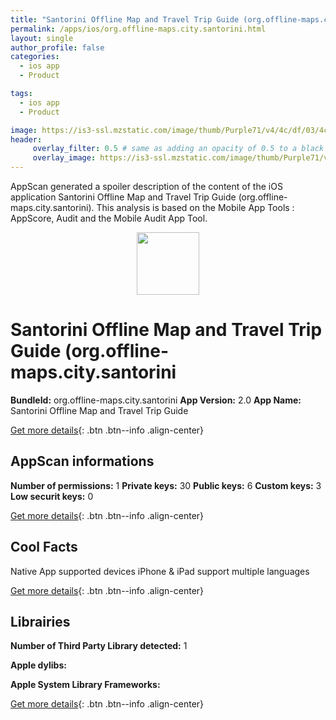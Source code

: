 ```yaml
---
title: "Santorini Offline Map and Travel Trip Guide (org.offline-maps.city.santorini)"
permalink: /apps/ios/org.offline-maps.city.santorini.html
layout: single
author_profile: false
categories: 
  - ios app 
  - Product 

tags: 
  - ios app 
  - Product 

image: https://is3-ssl.mzstatic.com/image/thumb/Purple71/v4/4c/df/03/4cdf037c-a5b9-f160-c328-cd08f9df28c3/pr_source.png/512x512bb.jpg
header: 
     overlay_filter: 0.5 # same as adding an opacity of 0.5 to a black background
     overlay_image: https://is3-ssl.mzstatic.com/image/thumb/Purple71/v4/4c/df/03/4cdf037c-a5b9-f160-c328-cd08f9df28c3/pr_source.png/512x512bb.jpg
---
```

AppScan generated a spoiler description of the content of the iOS application Santorini Offline Map and Travel Trip Guide (org.offline-maps.city.santorini). This analysis is based on the Mobile App Tools : AppScore, Audit and the Mobile Audit App Tool.

  
  
<div style="text-align: center;"><img src="https://is3-ssl.mzstatic.com/image/thumb/Purple71/v4/4c/df/03/4cdf037c-a5b9-f160-c328-cd08f9df28c3/pr_source.png/512x512bb.jpg" width="100" height="100"></div>  
  
# Santorini Offline Map and Travel Trip Guide (org.offline-maps.city.santorini

**BundleId:** org.offline-maps.city.santorini
**App Version:** 2.0
**App Name:** Santorini Offline Map and Travel Trip Guide


[Get more details](/pricing.html){: .btn .btn--info .align-center}  
  
## AppScan informations 

**Number of permissions:** 1
**Private keys:** 30
**Public keys:** 6
**Custom keys:** 3
**Low securit keys:** 0
  
[Get more details](/pricing.html){: .btn .btn--info .align-center}

## Cool Facts

Native App
supported devices iPhone & iPad
support multiple languages
  
[Get more details](/pricing.html){: .btn .btn--info .align-center}

## Librairies 
**Number of Third Party Library detected:** 1

**Apple dylibs:**


**Apple System Library Frameworks:**


  
[Get more details](/pricing.html){: .btn .btn--info .align-center}

